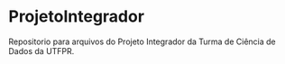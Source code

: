 # ProjetoIntegrador
Repositorio para arquivos do Projeto Integrador da Turma de Ciência de Dados da UTFPR.
